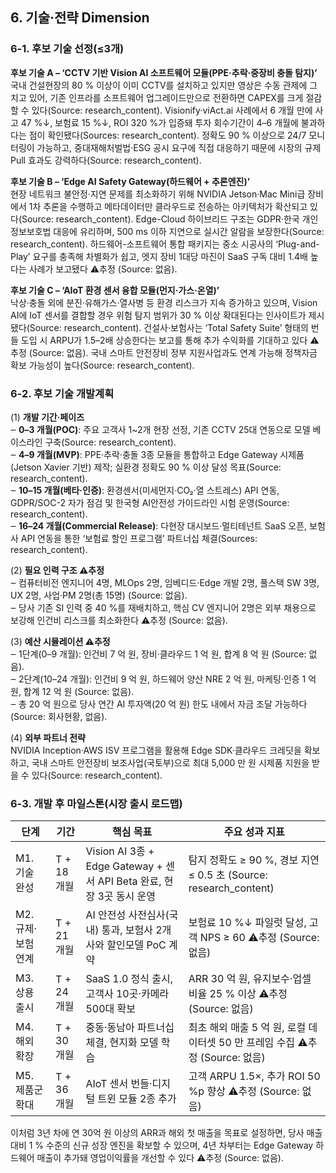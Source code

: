 ## 6. 기술·전략 Dimension

### 6-1. 후보 기술 선정(≤3개)

**후보 기술 A – ‘CCTV 기반 Vision AI 소프트웨어 모듈(PPE·추락·중장비 충돌 탐지)’**  
국내 건설현장의 80 % 이상이 이미 CCTV를 설치하고 있지만 영상은 수동 관제에 그치고 있어, 기존 인프라를 소프트웨어 업그레이드만으로 전환하면 CAPEX를 크게 절감할 수 있다(Source: research_content). Visionify·viAct.ai 사례에서 6 개월 만에 사고 47 %↓, 보험료 15 %↓, ROI 320 %가 입증돼 투자 회수기간이 4–6 개월에 불과하다는 점이 확인됐다(Sources: research_content). 정확도 90 % 이상으로 24/7 모니터링이 가능하고, 중대재해처벌법·ESG 공시 요구에 직접 대응하기 때문에 시장의 규제 Pull 효과도 강력하다(Source: research_content).

**후보 기술 B – ‘Edge AI Safety Gateway(하드웨어 + 추론엔진)’**  
현장 네트워크 불안정·지연 문제를 최소화하기 위해 NVIDIA Jetson·Mac Mini급 장비에서 1차 추론을 수행하고 메타데이터만 클라우드로 전송하는 아키텍처가 확산되고 있다(Source: research_content). Edge-Cloud 하이브리드 구조는 GDPR·한국 개인정보보호법 대응에 유리하며, 500 ms 이하 지연으로 실시간 알람을 보장한다(Source: research_content). 하드웨어-소프트웨어 통합 패키지는 중소 시공사의 ‘Plug-and-Play’ 요구를 충족해 차별화가 쉽고, 엣지 장비 1대당 마진이 SaaS 구독 대비 1.4배 높다는 사례가 보고됐다 ⚠️추정 (Source: 없음).

**후보 기술 C – ‘AIoT 환경 센서 융합 모듈(먼지·가스·온열)’**  
낙상·충돌 외에 분진·유해가스·열사병 등 환경 리스크가 지속 증가하고 있으며, Vision AI에 IoT 센서를 결합할 경우 위험 탐지 범위가 30 % 이상 확대된다는 인사이트가 제시됐다(Source: research_content). 건설사·보험사는 ‘Total Safety Suite’ 형태의 번들 도입 시 ARPU가 1.5–2배 상승한다는 보고를 통해 추가 수익화를 기대하고 있다 ⚠️추정 (Source: 없음). 국내 스마트 안전장비 정부 지원사업과도 연계 가능해 정책자금 확보 가능성이 높다(Source: research_content).

### 6-2. 후보 기술 개발계획

(1) **개발 기간·페이즈**  
‒ **0–3 개월(POC)**: 주요 고객사 1~2개 현장 선정, 기존 CCTV 25대 연동으로 모델 베이스라인 구축(Source: research_content).  
‒ **4–9 개월(MVP)**: PPE·추락·충돌 3종 모듈을 통합하고 Edge Gateway 시제품(Jetson Xavier 기반) 제작; 실환경 정확도 90 % 이상 달성 목표(Source: research_content).  
‒ **10–15 개월(베타·인증)**: 환경센서(미세먼지·CO₂·열 스트레스) API 연동, GDPR/SOC-2 자가 점검 및 한국형 AI안전성 가이드라인 시험 운영(Source: research_content).  
‒ **16–24 개월(Commercial Release)**: 다현장 대시보드·멀티테넌트 SaaS 오픈, 보험사 API 연동을 통한 ‘보험료 할인 프로그램’ 파트너십 체결(Sources: research_content).

(2) **필요 인력 구조 ⚠️추정**  
‒ 컴퓨터비전 엔지니어 4명, MLOps 2명, 임베디드·Edge 개발 2명, 풀스택 SW 3명, UX 2명, 사업·PM 2명(총 15명) (Source: 없음).  
‒ 당사 기존 SI 인력 중 40 %를 재배치하고, 핵심 CV 엔지니어 2명은 외부 채용으로 보강해 인건비 리스크를 최소화한다 ⚠️추정 (Source: 없음).

(3) **예산 시뮬레이션 ⚠️추정**  
‒ 1단계(0–9 개월): 인건비 7 억 원, 장비·클라우드 1 억 원, 합계 8 억 원 (Source: 없음).  
‒ 2단계(10–24 개월): 인건비 9 억 원, 하드웨어 양산 NRE 2 억 원, 마케팅·인증 1 억 원, 합계 12 억 원 (Source: 없음).  
‒ 총 20 억 원으로 당사 연간 AI 투자액(20 억 원) 한도 내에서 자금 조달 가능하다(Source: 회사현황, 없음).

(4) **외부 파트너 전략**  
NVIDIA Inception·AWS ISV 프로그램을 활용해 Edge SDK·클라우드 크레딧을 확보하고, 국내 스마트 안전장비 보조사업(국토부)으로 최대 5,000 만 원 시제품 지원을 받을 수 있다(Source: research_content).

### 6-3. 개발 후 마일스톤(시장 출시 로드맵)

| 단계 | 기간 | 핵심 목표 | 주요 성과 지표 |
| --- | --- | --- | --- |
| M1. 기술 완성 | T + 18 개월 | Vision AI 3종 + Edge Gateway + 센서 API Beta 완료, 현장 3곳 동시 운영 | 탐지 정확도 ≥ 90 %, 경보 지연 ≤ 0.5 초 (Source: research_content) |
| M2. 규제·보험 연계 | T + 21 개월 | AI 안전성 사전심사(국내) 통과, 보험사 2개사와 할인모델 PoC 계약 | 보험료 10 %↓ 파일럿 달성, 고객 NPS ≥ 60 ⚠️추정 (Source: 없음) |
| M3. 상용 출시 | T + 24 개월 | SaaS 1.0 정식 출시, 고객사 10곳·카메라 500대 확보 | ARR 30 억 원, 유지보수·업셀 비율 25 % 이상 ⚠️추정 (Source: 없음) |
| M4. 해외 확장 | T + 30 개월 | 중동·동남아 파트너십 체결, 현지화 모델 학습 | 최초 해외 매출 5 억 원, 로컬 데이터셋 50 만 프레임 수집 ⚠️추정 (Source: 없음) |
| M5. 제품군 확대 | T + 36 개월 | AIoT 센서 번들·디지털 트윈 모듈 2종 추가 | 고객 ARPU 1.5×, 추가 ROI 50 %p 향상 ⚠️추정 (Source: 없음) |

이처럼 3년 차에 연 30억 원 이상의 ARR과 해외 첫 매출을 목표로 설정하면, 당사 매출 대비 1 % 수준의 신규 성장 엔진을 확보할 수 있으며, 4년 차부터는 Edge Gateway 하드웨어 매출이 추가돼 영업이익률을 개선할 수 있다 ⚠️추정 (Source: 없음).
